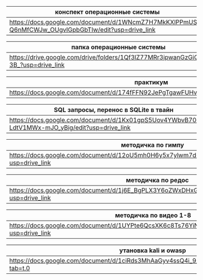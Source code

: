 | конспект операционные системы |
| -------- |
| https://docs.google.com/document/d/1WNcmZ7H7MkKXlPPmUSC-Q6nMfCWJw_OUgvIGpbGbTIw/edit?usp=drive_link |


| папка операционные системы |
| -------- |
| https://drive.google.com/drive/folders/1Qf3lZ77MRr3ipwanGzGiQgvPr6Cx-3B_?usp=drive_link |

| практикум |
| -------- |
| https://docs.google.com/document/d/174fFFN92JePgTgawFUHvQYkhd3iKzuU3TgtK8EnbsKU/edit |

|SQL запросы, перенос в SQLite в твайн |
| -------- |
| https://docs.google.com/document/d/1Kx01gpS5Uov4YWbvB70ii28zd-LdtV1MWx-mJO_yBig/edit?usp=drive_link |

| методичка по гимпу |
| -------- |
| https://docs.google.com/document/d/12oU5mh0H6y5x7ylwm7dd0I1lxeCWp1oTNDIJxEIMl84/edit?usp=drive_link |

| методичка по редос |
| -------- |
| https://docs.google.com/document/d/1j6E_BgPLX3Y6oZWxDHxGwNbI7qQiwt6GvO9v5WN1DDw/edit?usp=drive_link |

| методичка по видео 1-8 |
| -------- |
| https://docs.google.com/document/d/1UYPte6QcsXK6c8Ts76YiN4kMGIoCTICywq5fAPM7rvU/edit?usp=drive_link |

| утановка kali и owasp |
| -------- |
| https://docs.google.com/document/d/1ciRds3MhAaGyv4ssQ4i_9_ZMST239ZvnPD8qGvknNfA/edit?tab=t.0 |



